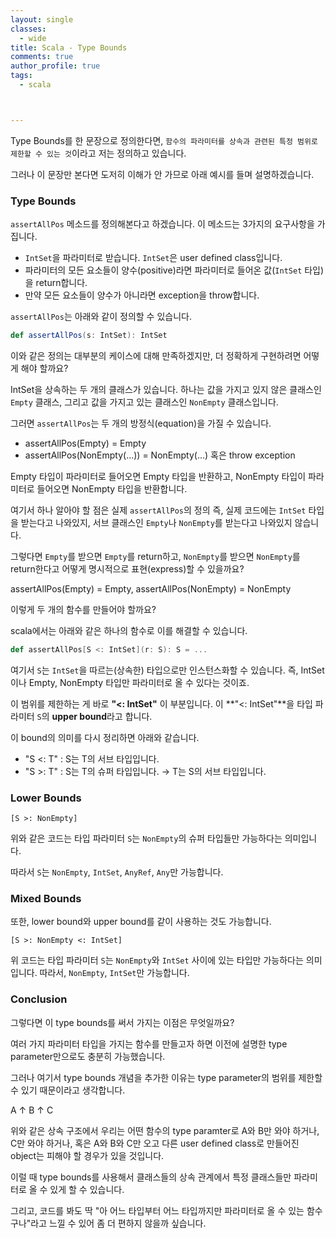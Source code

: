 ```yaml
---
layout: single
classes:
  - wide
title: Scala - Type Bounds
comments: true
author_profile: true
tags:
  - scala



---
```


Type Bounds를 한 문장으로 정의한다면, `함수의 파라미터를 상속과 관련된 특정 범위로 제한할 수 있는 것`이라고 저는 정의하고 있습니다.

그러나 이 문장만 본다면 도저히 이해가 안 가므로 아래 예시를 들며 설명하겠습니다.

### Type Bounds

`assertAllPos` 메소드를 정의해본다고 하겠습니다.
이 메소드는 3가지의 요구사항을 가집니다.

* `IntSet`을 파라미터로 받습니다.
  `IntSet`은 user defined class입니다.
* 파라미터의 모든 요소들이 양수(positive)라면 파라미터로 들어온 값(`IntSet` 타입)을 return합니다.
* 만약 모든 요소들이 양수가 아니라면 exception을 throw합니다.

`assertAllPos`는 아래와 같이 정의할 수 있습니다.

~~~scala
def assertAllPos(s: IntSet): IntSet
~~~

이와 같은 정의는 대부분의 케이스에 대해 만족하겠지만, 더 정확하게 구현하려면 어떻게 해야 할까요?

IntSet을 상속하는 두 개의 클래스가 있습니다.
하나는 값을 가지고 있지 않은 클래스인 `Empty` 클래스, 그리고 값을 가지고 있는 클래스인 `NonEmpty` 클래스입니다.

그러면 `assertAllPos`는 두 개의 방정식(equation)을 가질 수 있습니다.

* assertAllPos(Empty) = Empty
* assertAllPos(NonEmpty(...)) = NonEmpty(...)
                                                  혹은
                                                  throw exception

Empty 타입이 파라미터로 들어오면 Empty 타입을 반환하고, NonEmpty 타입이 파라미터로 들어오면 NonEmpty 타입을 반환합니다.

여기서 하나 알아야 할 점은 실제 `assertAllPos`의 정의 즉, 실제 코드에는 `IntSet` 타입을 받는다고 나와있지, 서브 클래스인 `Empty`나 `NonEmpty`를 받는다고 나와있지 않습니다.

그렇다면 `Empty`를 받으면 `Empty`를 return하고, `NonEmpty`를 받으면 `NonEmpty`를 return한다고 어떻게 명시적으로 표현(express)할 수 있을까요?

assertAllPos(Empty) = Empty,
assertAllPos(NonEmpty) = NonEmpty

이렇게 두 개의 함수를 만들어야 할까요?

scala에서는 아래와 같은 하나의 함수로 이를 해결할 수 있습니다.

~~~scala
def assertAllPos[S <: IntSet](r: S): S = ...
~~~

여기서 `S`는 `IntSet`을  따르는(상속한) 타입으로만 인스턴스화할 수 있습니다.
즉, IntSet이나 Empty, NonEmpty 타입만 파라미터로 올 수 있다는 것이죠.

이 범위를 제한하는 게 바로 **"<: IntSet"** 이 부분입니다.
이 **"<: IntSet"**을 타입 파라미터 `S`의 **upper bound**라고 합니다.

이 bound의 의미를 다시 정리하면 아래와 같습니다.

* "S <: T" : S는 T의 서브 타입입니다.
* "S >: T" : S는 T의 슈퍼 타입입니다. &rarr; T는 S의 서브 타입입니다.

### Lower Bounds

`[S >: NonEmpty]`

위와 같은 코드는 타입 파라미터 `S`는 `NonEmpty`의 슈퍼 타입들만 가능하다는 의미입니다.

따라서 `S`는 `NonEmpty`, `IntSet`, `AnyRef`, `Any`만 가능합니다.

### Mixed Bounds

또한, lower bound와 upper bound를 같이 사용하는 것도 가능합니다.

`[S >: NonEmpty <: IntSet]`

위 코드는 타입 파라미터 `S`는 `NonEmpty`와 `IntSet` 사이에 있는 타입만 가능하다는 의미입니다.
따라서, `NonEmpty`, `IntSet`만 가능합니다.



### Conclusion

그렇다면 이 type bounds를 써서 가지는 이점은 무엇일까요?

여러 가지 파라미터 타입을 가지는 함수를 만들고자 하면 이전에 설명한 type parameter만으로도 충분히 가능했습니다.

그러나 여기서 type bounds 개념을 추가한 이유는 type parameter의 범위를 제한할 수 있기 때문이라고 생각합니다.

A
&uarr;
B
&uarr;
C

위와 같은 상속 구조에서 우리는 어떤 함수의 type paramter로 A와 B만 와야 하거나, C만 와야 하거나, 혹은 A와 B와 C만 오고 다른 user defined class로 만들어진 object는 피해야 할 경우가 있을 것입니다.

이럴 때 type bounds를 사용해서 클래스들의 상속 관계에서 특정 클래스들만 파라미터로 올 수 있게 할 수 있습니다.

그리고, 코드를 봐도 딱 "아 어느 타입부터 어느 타입까지만 파라미터로 올 수 있는 함수구나"라고 느낄 수 있어 좀 더 편하지 않을까 싶습니다.